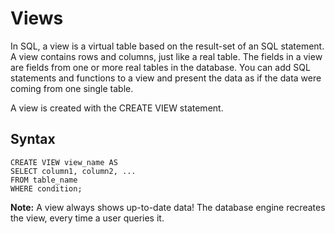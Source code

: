 # Views

In SQL, a view is a virtual table based on the result-set of an SQL statement. A view contains rows and columns, just like a real table. The fields in a view are fields from one or more real tables in the database. You can add SQL statements and functions to a view and present the data as if the data were coming from one single table.

A view is created with the CREATE VIEW statement.

## Syntax

```
CREATE VIEW view_name AS
SELECT column1, column2, ...
FROM table_name
WHERE condition;
```

**Note:** A view always shows up-to-date data! The database engine recreates the view, every time a user queries it.



